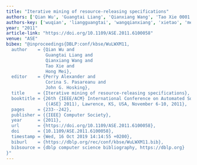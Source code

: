 ```yaml
---
title: "Iterative mining of resource-releasing specifications"
authors: ['Qian Wu', 'Guangtai Liang', 'Qianxiang Wang', 'Tao Xie 0001', 'Hong Mei']
authors-key: ['wuqian', 'liangguangtai', 'wangqianxiang', 'xietao', 'meihong']
year: "2011"
article-link: "https://doi.org/10.1109/ASE.2011.6100058"
venue: "ASE"
bibex: "@inproceedings{DBLP:conf/kbse/WuLWXM11,
  author    = {Qian Wu and
               Guangtai Liang and
               Qianxiang Wang and
               Tao Xie and
               Hong Mei},
  editor    = {Perry Alexander and
               Corina S. Pasareanu and
               John G. Hosking},
  title     = {Iterative mining of resource-releasing specifications},
  booktitle = {26th {IEEE/ACM} International Conference on Automated Software Engineering
               {(ASE} 2011), Lawrence, KS, USA, November 6-10, 2011},
  pages     = {233--242},
  publisher = {{IEEE} Computer Society},
  year      = {2011},
  url       = {https://doi.org/10.1109/ASE.2011.6100058},
  doi       = {10.1109/ASE.2011.6100058},
  timestamp = {Wed, 16 Oct 2019 14:14:55 +0200},
  biburl    = {https://dblp.org/rec/conf/kbse/WuLWXM11.bib},
  bibsource = {dblp computer science bibliography, https://dblp.org}
}"
---
```

